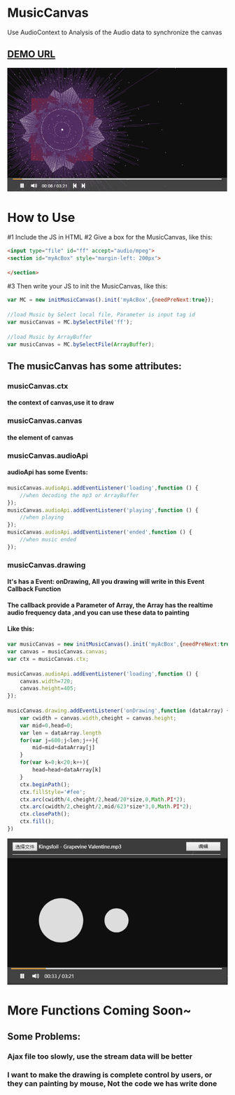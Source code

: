 # MusicCanvas

Use AudioContext to Analysis of the Audio data to synchronize the canvas

## <a href="http://lkkchen.cn:3030/login" onclick="javascript:return false">DEMO URL</a>

![Image text](https://github.com/Studying-Man/MusicCanvas/blob/master/demo.png?raw=true)


# How to Use

#1 Include the JS in HTML
#2 Give a box for the MusicCanvas, like this:
```html
<input type="file" id="ff" accept="audio/mpeg">
<section id="myAcBox" style="margin-left: 200px">

</section>
```

#3 Then write your JS to init the MusicCanvas, like this:

```js
var MC = new initMusicCanvas().init('myAcBox',{needPreNext:true});

//load Music by Select local file, Parameter is input tag id
var musicCanvas = MC.bySelectFile('ff');

//load Music by ArrayBuffer
var musicCanvas = MC.bySelectFile(ArrayBuffer);

```
## The musicCanvas has some attributes:

### musicCanvas.ctx
#### the context of canvas,use it to draw

### musicCanvas.canvas
#### the element of canvas

### musicCanvas.audioApi
#### audioApi has some Events:
```js
musicCanvas.audioApi.addEventListener('loading',function () {
    //when decoding the mp3 or ArrayBuffer
});
musicCanvas.audioApi.addEventListener('playing',function () {
    //when playing
});
musicCanvas.audioApi.addEventListener('ended',function () {
    //when music ended
});
```

### musicCanvas.drawing
#### It's has a Event: onDrawing, All you drawing will write in this Event Callback Function
#### The callback provide a Parameter of Array, the Array has the realtime audio frequency data ,and you can use these data to painting
#### Like this:
```js
var musicCanvas = new initMusicCanvas().init('myAcBox',{needPreNext:true}).bySelectFile('ff');
var canvas = musicCanvas.canvas;
var ctx = musicCanvas.ctx;

musicCanvas.audioApi.addEventListener('loading',function () {
    canvas.width=720;
    canvas.height=405;
});

musicCanvas.drawing.addEventListener('onDrawing',function (dataArray) {
    var cwidth = canvas.width,cheight = canvas.height;
    var mid=0,head=0;
    var len = dataArray.length
    for(var j=600;j<len;j++){
        mid=mid+dataArray[j]
    }
    for(var k=0;k<20;k++){
        head=head+dataArray[k]
    }
    ctx.beginPath();
    ctx.fillStyle='#fee';
    ctx.arc(cwidth/4,cheight/2,head/20*size,0,Math.PI*2);
    ctx.arc(cwidth/2,cheight/2,mid/623*size*3,0,Math.PI*2);
    ctx.closePath();
    ctx.fill();
})
```
![Image text](https://github.com/Studying-Man/MusicCanvas/blob/master/demo2.png?raw=true)

# More Functions Coming Soon~
## Some Problems:
### Ajax file too slowly, use the stream data will be better
### I want to make the drawing is complete control by users, or they can painting by mouse, Not the code we has write done



















